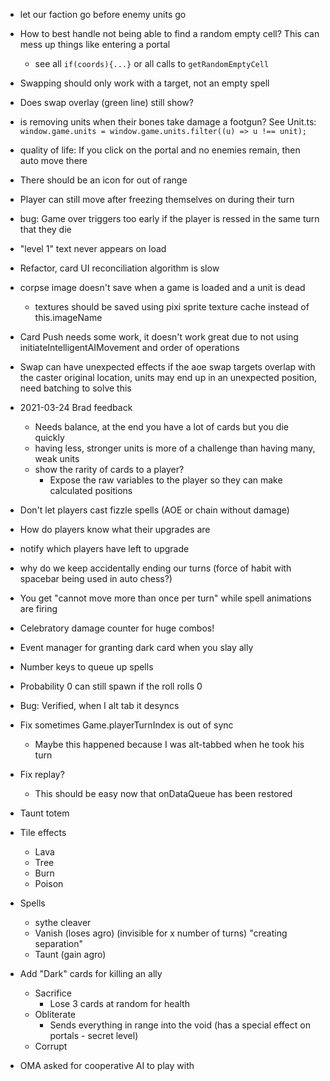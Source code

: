 - let our faction go before enemy units go
- How to best handle not being able to find a random empty cell? This can mess up things like entering a portal
  - see all `if(coords){...}` or all calls to `getRandomEmptyCell`
- Swapping should only work with a target, not an empty spell
- Does swap overlay (green line) still show?
- is removing units when their bones take damage a footgun? See Unit.ts: `window.game.units = window.game.units.filter((u) => u !== unit);`
- quality of life: If you click on the portal and no enemies remain, then auto move there
- There should be an icon for out of range
- Player can still move after freezing themselves on during their turn
- bug: Game over triggers too early if the player is ressed in the same turn that they die
- "level 1" text never appears on load
- Refactor, card UI reconciliation algorithm is slow
- corpse image doesn't save when a game is loaded and a unit is dead
  - textures should be saved using pixi sprite texture cache instead of this.imageName
- Card Push needs some work, it doesn't work great due to not using initiateIntelligentAIMovement and order of operations
- Swap can have unexpected effects if the aoe swap targets overlap with the caster original location, units may end up in an unexpected position, need batching to solve this
- 2021-03-24 Brad feedback
  - Needs balance, at the end you have a lot of cards but you die quickly
  - having less, stronger units is more of a challenge than having many, weak units
  - show the rarity of cards to a player?
    - Expose the raw variables to the player so they can make calculated positions
- Don't let players cast fizzle spells (AOE or chain without damage)
- How do players know what their upgrades are
- notify which players have left to upgrade
- why do we keep accidentally ending our turns (force of habit with spacebar being used in auto chess?)
- You get "cannot move more than once per turn" while spell animations are firing
- Celebratory damage counter for huge combos!
- Event manager for granting dark card when you slay ally
- Number keys to queue up spells

- Probability 0 can still spawn if the roll rolls 0
- Bug: Verified, when I alt tab it desyncs

- Fix sometimes Game.playerTurnIndex is out of sync

  - Maybe this happened because I was alt-tabbed when he took his turn

- Fix replay?

  - This should be easy now that onDataQueue has been restored

- Taunt totem
- Tile effects
  - Lava
  - Tree
  - Burn
  - Poison
- Spells

  - sythe cleaver
  - Vanish (loses agro) (invisible for x number of turns) "creating separation"
  - Taunt (gain agro)

- Add "Dark" cards for killing an ally
  - Sacrifice
    - Lose 3 cards at random for health
  - Obliterate
    - Sends everything in range into the void (has a special effect on portals - secret level)
  - Corrupt
- OMA asked for cooperative AI to play with
